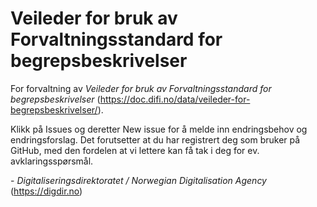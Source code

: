 # Veileder for bruk av Forvaltningsstandard for begrepsbeskrivelser

For forvaltning av _Veileder for bruk av Forvaltningsstandard for begrepsbeskrivelser_ (https://doc.difi.no/data/veileder-for-begrepsbeskrivelser/).

Klikk på Issues og deretter New issue for å melde inn endringsbehov og endringsforslag. Det forutsetter at du har registrert deg som bruker på GitHub, med den fordelen at vi lettere kan få tak i deg for ev. avklaringsspørsmål.

\- _Digitaliseringsdirektoratet / Norwegian Digitalisation Agency_ (https://digdir.no)

